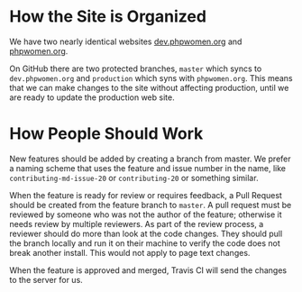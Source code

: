 # How the Site is Organized

We have two nearly identical websites [dev.phpwomen.org](http://dev.phpwomen.org) and [phpwomen.org](http://phpwomen.org).

On GitHub there are two protected branches, `master` which syncs to `dev.phpwomen.org` and `production` which syns with `phpwomen.org`.  This means that we can make changes to the site without affecting production, until we are ready to update the production web site.

# How People Should Work

New features should be added by creating a branch from master.  We prefer a naming scheme that uses the feature and issue number in the name, like `contributing-md-issue-20` or `contributing-20` or something similar.  

When the feature is ready for review or requires feedback, a Pull Request should be created from the feature branch to `master`.  A pull request must be reviewed by someone who was not the author of the feature; otherwise it needs review by multiple reviewers.  As part of the review process, a reviewer should do more than look at the code changes.  They should pull the branch locally and run it on their machine to verify the code does not break another install.  This would not apply to page text changes.  

When the feature is approved and merged, Travis CI will send the changes to the server for us. 



